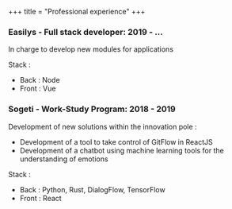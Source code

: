 +++
title = "Professional experience"
+++

### **Easilys - Full stack developer**: 2019 - ...

In charge to develop new modules for applications

Stack :
- Back : Node
- Front : Vue

### **Sogeti - Work-Study Program**: 2018 - 2019

Development of new solutions within the innovation pole :
- Development of a tool to take control of GitFlow in ReactJS
- Development of a chatbot using machine learning tools for the
  understanding of emotions

Stack :
- Back : Python, Rust, DialogFlow, TensorFlow
- Front : React
